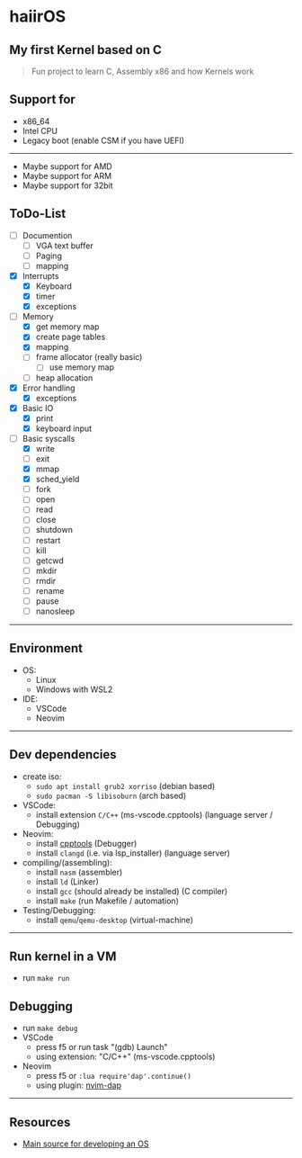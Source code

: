 # haiirOS

## My first Kernel based on C

> Fun project to learn C, Assembly x86 and how Kernels work

## Support for

* x86_64
* Intel CPU
* Legacy boot (enable CSM if you have UEFI)
---
* Maybe support for AMD
* Maybe support for ARM
* Maybe support for 32bit

## ToDo-List

* [ ] Documention
  * [ ] VGA text buffer
  * [ ] Paging
  * [ ] mapping
* [x] Interrupts
  * [x] Keyboard
  * [x] timer
  * [x] exceptions
* [ ] Memory
  * [x] get memory map
  * [x] create page tables
  * [x] mapping
  * [ ] frame allocator (really basic)
    * [ ] use memory map
  * [ ] heap allocation
* [x] Error handling
  * [x] exceptions
* [x] Basic IO
  * [x] print
  * [x] keyboard input
* [ ] Basic syscalls
  * [x] write
  * [ ] exit
  * [x] mmap
  * [x] sched_yield
  * [ ] fork
  * [ ] open
  * [ ] read
  * [ ] close
  * [ ] shutdown
  * [ ] restart
  * [ ] kill
  * [ ] getcwd
  * [ ] mkdir
  * [ ] rmdir
  * [ ] rename
  * [ ] pause
  * [ ] nanosleep

---

## Environment

* OS:
  * Linux
  * Windows with WSL2
* IDE:
    * VSCode
    * Neovim

---

## Dev dependencies

* create iso:
  * `sudo apt install grub2 xorriso` (debian based)
  * `sudo pacman -S libisoburn` (arch based)
* VSCode:
  * install extension `C/C++` (ms-vscode.cpptools) (language server / Debugging)
* Neovim:
  * install [cpptools](https://github.com/mfussenegger/nvim-dap/wiki/C-C---Rust-(gdb-via--vscode-cpptools)) (Debugger)
  * install `clangd` (i.e. via lsp_installer) (language server)
* compiling/(assembling):
  * install `nasm` (assembler)
  * install `ld` (Linker)
  * install `gcc` (should already be installed) (C compiler)
  * install `make` (run Makefile / automation)
* Testing/Debugging:
  * install `qemu`/`qemu-desktop` (virtual-machine)

---

## Run kernel in a VM

* run `make run`

## Debugging

* run `make debug`
* VSCode
  * press f5 or run task "(gdb) Launch"
  * using extension: "C/C++" (ms-vscode.cpptools)
* Neovim
  * press f5 or `:lua require'dap'.continue()`
  * using plugin: [nvim-dap](https://github.com/mfussenegger/nvim-dap)

---

## Resources

* [Main source for developing an OS](wiki.osdev.org/Main_Page)
